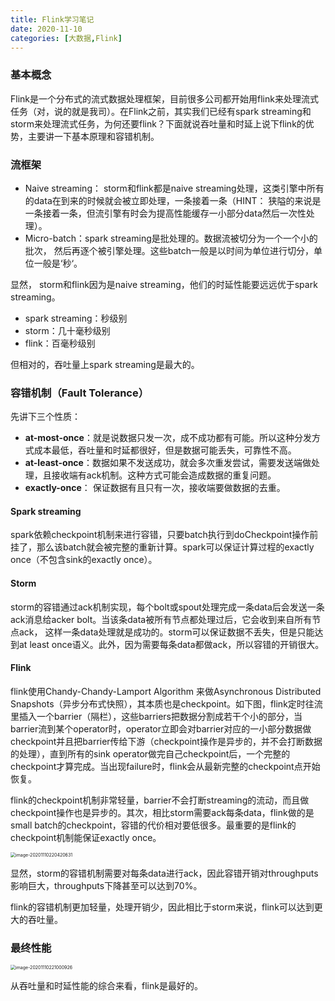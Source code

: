 ```yaml
---
title: Flink学习笔记
date: 2020-11-10
categories: [大数据,Flink]
---
```




### 基本概念

Flink是一个分布式的流式数据处理框架，目前很多公司都开始用flink来处理流式任务（对，说的就是我司）。在Flink之前，其实我们已经有spark streaming和storm来处理流式任务，为何还要flink？下面就说吞吐量和时延上说下flink的优势，主要讲一下基本原理和容错机制。



### 流框架

- Naive streaming： storm和flink都是naive streaming处理，这类引擎中所有的data在到来的时候就会被立即处理，一条接着一条（HINT： 狭隘的来说是一条接着一条，但流引擎有时会为提高性能缓存一小部分data然后一次性处理）。
- Micro-batch：spark streaming是批处理的。数据流被切分为一个一个小的批次， 然后再逐个被引擎处理。这些batch一般是以时间为单位进行切分，单位一般是‘秒‘。

显然， storm和flink因为是naive streaming，他们的时延性能要远远优于spark streaming。

- spark streaming：秒级别
- storm：几十毫秒级别
- flink：百毫秒级别

但相对的，吞吐量上spark streaming是最大的。



### 容错机制（Fault Tolerance）

先讲下三个性质：

- **at-most-once**：就是说数据只发一次，成不成功都有可能。所以这种分发方式成本最低，吞吐量和时延都很好，但是数据可能丢失，可靠性不高。
- **at-least-once**：数据如果不发送成功，就会多次重发尝试，需要发送端做处理，且接收端有ack机制。这种方式可能会造成数据的重复问题。
- **exactly-once**： 保证数据有且只有一次，接收端要做数据的去重。

####  Spark streaming

spark依赖checkpoint机制来进行容错，只要batch执行到doCheckpoint操作前挂了，那么该batch就会被完整的重新计算。spark可以保证计算过程的exactly once（不包含sink的exactly once）。	



#### Storm

storm的容错通过ack机制实现，每个bolt或spout处理完成一条data后会发送一条ack消息给acker bolt。当该条data被所有节点都处理过后，它会收到来自所有节点ack， 这样一条data处理就是成功的。storm可以保证数据不丢失，但是只能达到at least once语义。此外，因为需要每条data都做ack，所以容错的开销很大。



#### Flink

flink使用Chandy-Chandy-Lamport Algorithm 来做Asynchronous Distributed Snapshots（异步分布式快照），其本质也是checkpoint。如下图，flink定时往流里插入一个barrier（隔栏），这些barriers把数据分割成若干个小的部分，当barrier流到某个operator时，operator立即会对barrier对应的一小部分数据做checkpoint并且把barrier传给下游（checkpoint操作是异步的，并不会打断数据的处理），直到所有的sink operator做完自己checkpoint后，一个完整的checkpoint才算完成。当出现failure时，flink会从最新完整的checkpoint点开始恢复。

flink的checkpoint机制非常轻量，barrier不会打断streaming的流动，而且做checkpoint操作也是异步的。其次，相比storm需要ack每条data，flink做的是small batch的checkpoint，容错的代价相对要低很多。最重要的是flink的checkpoint机制能保证exactly once。

<img src="https://tva1.sinaimg.cn/large/0081Kckwly1gkkffelsbkj30y20cwgrm.jpg" alt="image-20201110220420631" style="zoom:50%;" />





显然，storm的容错机制需要对每条data进行ack，因此容错开销对throughputs影响巨大，throughputs下降甚至可以达到70%。

flink的容错机制更加轻量，处理开销少，因此相比于storm来说，flink可以达到更大的吞吐量。



### 最终性能

<img src="https://tva1.sinaimg.cn/large/0081Kckwly1gkkflbaoxyj30wu0f2qch.jpg" alt="image-20201110221000926" style="zoom:50%;" />

从吞吐量和时延性能的综合来看，flink是最好的。